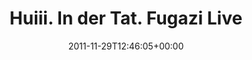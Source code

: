 ---
retweeted: false
source: <a href="http://itunes.apple.com/us/app/twitter/id409789998?mt=12" rel="nofollow">Twitter
  for Mac</a>
entities:
  hashtags: []
  symbols: []
  user_mentions:
  - name: Felix Gilcher
    screen_name: Xylakant
    indices:
    - '73'
    - '82'
    id_str: '40266143'
    id: '40266143'
  urls:
  - url: http://t.co/y3vKUaFG
    expanded_url: http://www.dischord.com/label/fugazi-live-series
    display_url: dischord.com/label/fugazi-l…
    indices:
    - '47'
    - '67'
display_text_range:
- '0'
- '83'
favorite_count: '0'
id_str: '141498161226194944'
truncated: false
retweet_count: '0'
id: '141498161226194944'
possibly_sensitive: false
created_at: Tue Nov 29 12:46:05 +0000 2011
favorited: false
full_text: Huiii. In der Tat. Fugazi Live Series Releases  (via [@Xylakant](https://twitter.com/Xylakant))
lang: en
quote_url: http://www.dischord.com/label/fugazi-live-series
tags:
- pesos:twitter
date: '2011-11-29T12:46:05+00:00'
src: https://twitter.com/bascht/status/141498161226194944
original_url: https://twitter.com/bascht/status/141498161226194944
type: twitter_tweet
text: Huiii. In der Tat. Fugazi Live Series Releases  (via [@Xylakant](https://twitter.com/Xylakant))
title: 'Huiii. In der Tat. Fugazi Live '

---